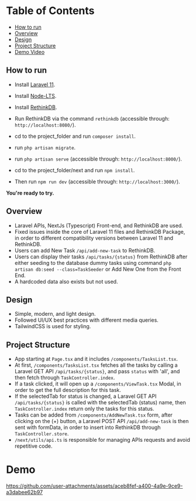 # Table of Contents
- [How to run](#how-to-run)
- [Overview](#overview)
- [Design](#design)
- [Project Structure](#project-structure)
- [Demo Video](#demo)

## How to run
- Install [Laravel 11](https://laravel.com/docs/11.x/installation).
- Install [Node-LTS](https://nodejs.org/en).
- Install [RethinkDB](https://rethinkdb.com/docs/install/).

- Run RethinkDB via the command `rethinkdb` (accessible through: `http://localhost:8080/`).
- cd to the project_folder and run `composer install`.
- run `php artisan migrate`.
- run `php artisan serve` (accessible through: `http://localhost:8000/`).
- cd to the project_folder/next and run `npm install`.
- Then run `npm run dev` (accessible through: `http://localhost:3000/`).

**You're ready to try.**


## Overview
- Laravel APIs, NextJs (Typescript) Front-end, and RethinkDB are used.
- Fixed issues inside the core of Laravel 11 files and RethinkDB Package, in order to different compatibility versions between Laravel 11 and RethinkDB.
- Users can add New Task `/api/add-new-task` to RethinkDB.
- Users can display their tasks `/api/tasks/{status}` from RethinkDB after either seeding to the database dummy tasks using command `php artisan db:seed --class=TaskSeeder` or Add New One from the Front End.
- A hardcoded data also exists but not used.

## Design
- Simple, modern, and light design.
- Followed UI/UX best practices with different media queries.
- TailwindCSS is used for styling.

## Project Structure
- App starting at `Page.tsx` and it includes `/components/TasksList.tsx`.
- At first, `/components/TasksList.tsx` fetches all the tasks by calling a Laravel GET API `/api/tasks/{status}`, and pass `status` with 'all', and then fetch through `TaskController.index`.
- If a task clicked, it will open up a `/components/ViewTask.tsx` Modal, in order to get the full description for this task.
- If the selectedTab for status is changed, a Laravel GET API `/api/tasks/{status}` is called with the selectedTab (status) name, then `TaskController.index` return only the tasks for this status.
- Tasks can be added from `/components/AddNewTask.tsx` form, after clicking on the (+) button, a Laravel POST API `/api/add-new-task` is then sent with formData, in order to insert into RethinkDB through `TaskController.store`.
- `/next/utils/api.ts` is responsible for managing APIs requests and avoid repetitive code.

# Demo

https://github.com/user-attachments/assets/aceb8fef-a400-4a9e-9ce9-a3dabee62b97



